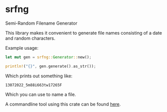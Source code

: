 # srfng

Semi-Random Filename Generator

This library makes it convenient to generate file names consisting of a date and random characters.

Example usage:

```rust
let mut gen = srfng::Generator::new();

println!("{}", gen.generate().as_str());
```

Which prints out something like: 

```
13072022_5m88i663tw17265F
```

Which you can use to name a file.

A commandline tool using this crate can be found [here](https://github.com/coruscateor/srfngout).
